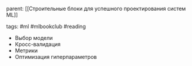parent: [[Строительные блоки для успешного проектирования систем ML]]

tags: #ml #mlbookclub #reading 

- Выбор модели
- Кросс-валидация
- Метрики
- Оптимизация гиперпараметров